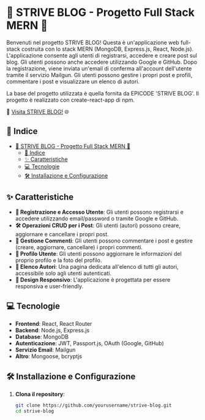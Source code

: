 # 🌟 STRIVE BLOG - Progetto Full Stack MERN 🌟

Benvenuti nel progetto STRIVE BLOG! Questa è un'applicazione web full-stack costruita con lo stack MERN (MongoDB, Express.js, React, Node.js). L'applicazione consente agli utenti di registrarsi, accedere e creare post sul blog. Gli utenti possono anche accedere utilizzando Google e GitHub. Dopo la registrazione, viene inviata un'email di conferma all'account dell'utente tramite il servizio Mailgun. Gli utenti possono gestire i propri post e profili, commentare i post e visualizzare un elenco di autori.

La base del progetto utilizzata è quella fornita da EPICODE 'STRIVE BLOG'. Il progetto è realizzato con create-react-app di npm.

🔗 [Visita STRIVE BLOG!](https://strive-blog-kappa.vercel.app/) 🌐

## 📑 Indice

- [🌟 STRIVE BLOG - Progetto Full Stack MERN 🌟](#-strive-blog---progetto-full-stack-mern-)
  - [📑 Indice](#-indice)
  - [✨ Caratteristiche](#-caratteristiche)
  - [💻 Tecnologie](#-tecnologie)
  - [🛠️ Installazione e Configurazione](#️-installazione-e-configurazione)

## ✨ Caratteristiche

- **📝 Registrazione e Accesso Utente**: Gli utenti possono registrarsi e accedere utilizzando email/password o tramite Google e GitHub.
- **🛠️ Operazioni CRUD per i Post**: Gli utenti (autori) possono creare, aggiornare e cancellare i propri post.
- **💬 Gestione Commenti**: Gli utenti possono commentare i post e gestire (creare, aggiornare, cancellare) i propri commenti.
- **👤 Profilo Utente**: Gli utenti possono aggiornare le informazioni del proprio profilo e la foto del profilo.
- **📜 Elenco Autori**: Una pagina dedicata all'elenco di tutti gli autori, accessibile solo agli utenti autenticati.
- **📱 Design Responsivo**: L'applicazione è progettata per essere responsiva e user-friendly.

## 💻 Tecnologie

- **Frontend**: React, React Router
- **Backend**: Node.js, Express.js
- **Database**: MongoDB
- **Autenticazione**: JWT, Passport.js, OAuth (Google, GitHub)
- **Servizio Email**: Mailgun
- **Altro**: Mongoose, bcryptjs

## 🛠️ Installazione e Configurazione

1. **Clona il repository**:
   ```bash
   git clone https://github.com/yourusername/strive-blog.git
   cd strive-blog


